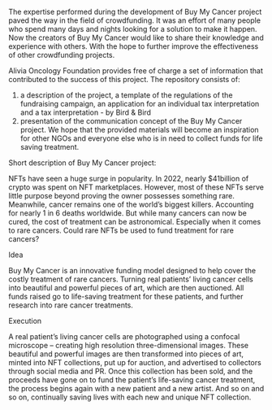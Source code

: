 The expertise performed during the development of Buy My Cancer project paved the way in the field of crowdfunding. It was an effort of many people who spend many days and nights looking for a solution to make it happen. Now the creators of Buy My Cancer would like to share their knowledge and experience with others. With the hope to further improve the effectiveness of other crowdfunding projects. 

Alivia Oncology Foundation provides free of charge a set of information that contributed to the success of this project. 
The repository consists of: 
1) a description of the project, a template of the regulations of the fundraising campaign, an application for an individual tax interpretation and a tax interpretation - by Bird & Bird 
2) presentation of the communication concept of the Buy My Cancer project. 
We hope that the provided materials will become an inspiration for other NGOs and everyone else who is in need to collect funds for life saving treatment.

Short description of Buy My Cancer project: 

NFTs have seen a huge surge in popularity. In 2022, nearly $41billion of crypto was spent on NFT marketplaces. However, most of these NFTs serve little purpose beyond proving the owner possesses something rare. Meanwhile, cancer remains one of the world’s biggest killers. Accounting for nearly 1 in 6 deaths worldwide. But while many cancers can now be cured, the cost of treatment can be astronomical. Especially when it comes to rare cancers. Could rare NFTs be used to fund treatment for rare cancers? 

Idea 

Buy My Cancer is an innovative funding model designed to help cover the costly treatment of rare cancers. Turning real patients’ living cancer cells into beautiful and powerful pieces of art, which are then auctioned. All funds raised go to life-saving treatment for these patients, and further research into rare cancer treatments.

Execution 

A real patient’s living cancer cells are photographed using a confocal microscope – creating high resolution three-dimensional images. These beautiful and powerful images are then transformed into pieces of art, minted into NFT collections, put up for auction, and advertised to collectors through social media and PR. Once this collection has been sold, and the proceeds have gone on to fund the patient’s life-saving cancer treatment, the process begins again with a new patient and a new artist. And so on and so on, continually saving lives with each new and unique NFT collection.
